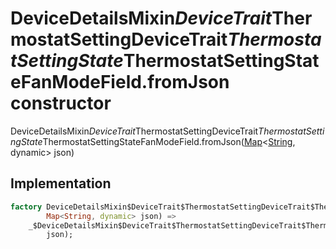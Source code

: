 


# DeviceDetailsMixin$DeviceTrait$ThermostatSettingDeviceTrait$ThermostatSettingState$ThermostatSettingStateFanModeField.fromJson constructor







DeviceDetailsMixin$DeviceTrait$ThermostatSettingDeviceTrait$ThermostatSettingState$ThermostatSettingStateFanModeField.fromJson([Map](https://api.dart.dev/stable/2.12.3/dart-core/Map-class.html)&lt;[String](https://api.dart.dev/stable/2.12.3/dart-core/String-class.html), dynamic> json)





## Implementation

```dart
factory DeviceDetailsMixin$DeviceTrait$ThermostatSettingDeviceTrait$ThermostatSettingState$ThermostatSettingStateFanModeField.fromJson(
        Map<String, dynamic> json) =>
    _$DeviceDetailsMixin$DeviceTrait$ThermostatSettingDeviceTrait$ThermostatSettingState$ThermostatSettingStateFanModeFieldFromJson(
        json);
```







